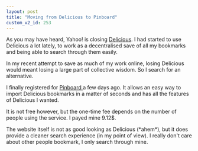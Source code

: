 ```yaml
---
layout: post
title: "Moving from Delicious to Pinboard"
custom_v2_id: 253
---
```


<p>As you may have heard, Yahoo! is closing <a title="Delicious" href="http://www.delicious.com/" target="_blank">Delicious</a>. I had started to use Delicious a lot lately, to work as a decentralised save of all my bookmarks and being able to search through them easily.</p>
<p>In my recent attempt to save as much of my work online, losing Delicious would meant losing a large part of collective wisdom. So I search for an alternative.</p>
<p>I finally registered for <a title="Pinboard" href="http://pinboard.in/" target="_blank">Pinboard </a>a few days ago. It allows an easy way to import Delicious bookmarks in a matter of seconds and has all the features of Delicious I wanted.</p>
<p>It is not free however, but the one-time fee depends on the number of people using the service. I payed mine 9.12$.</p>
<p>The website itself is not as good looking as Delicious (*ahem*), but it does provide a cleaner search experience (in my point of view). I really don't care about other people bookmark, I only search through mine.</p>